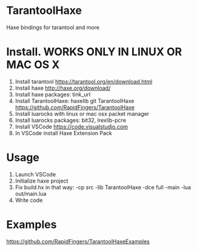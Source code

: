 # TarantoolHaxe
Haxe bindings for tarantool and more

# Install. WORKS ONLY IN LINUX OR MAC OS X
1. Install tarantool https://tarantool.org/en/download.html
2. Install haxe http://haxe.org/download/
3. Install haxe packages: tink_url
4. Install TarantoolHaxe: haxelib git TarantoolHaxe https://github.com/RapidFingers/TarantoolHaxe
5. Install luarocks with linux or mac osx packet manager
6. Install luarocks packages: bit32, lrexlib-pcre
7. Install VSCode https://code.visualstudio.com
8. In VSCode install Haxe Extension Pack

# Usage

1. Launch VSCode
2. Initialize haxe project
3. Fix build.hx in that way:
-cp src
-lib TarantoolHaxe
-dce full
-main <YourMainClass>
-lua out/main.lua
4. Write code

# Examples

https://github.com/RapidFingers/TarantoolHaxeExamples
